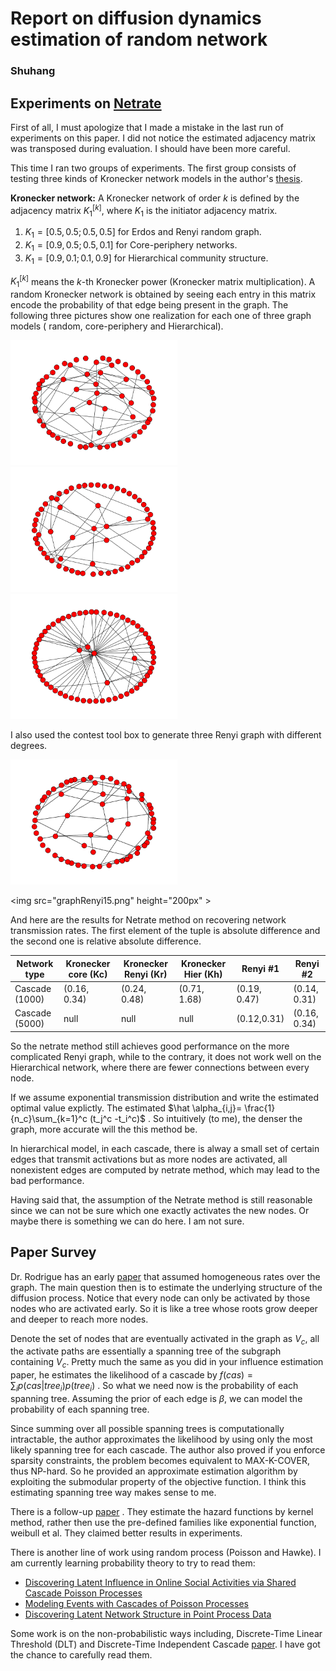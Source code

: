 # Report on diffusion dynamics estimation of random network

### Shuhang

## Experiments on [Netrate](https://people.mpi-sws.org/~manuelgr/pubs/netrate-icml11.pdf)

First of all, I must apologize that I made a mistake in the last run of experiments on this paper. I did not notice the estimated adjacency matrix was transposed during evaluation. I should have been more careful.

This time I ran two groups of experiments. The first group consists of testing three kinds of Kronecker network models in the author's [thesis](https://people.mpi-sws.org/~manuelgr/pubs/thesis-manuelgr-final.pdf).

**Kronecker network:** A Kronecker network of order $k$ is defined by the adjacency matrix $K_1^{[k]}$, where $K_1$ is the initiator adjacency matrix.

1. $K_1=[0.5,0.5;0.5,0.5]$ for Erdos and Renyi random graph.
2. $K_1=[0.9,0.5;0.5,0.1]$ for Core-periphery networks.
3. $K_1=[0.9,0.1;0.1,0.9]$ for Hierarchical community structure. 

$K_1^{[k]}$ means the $k$-th Kronecker power (Kronecker matrix multiplication). A random Kronecker network is obtained by seeing each entry in this matrix encode the probability of that edge being present in the graph. The following three pictures show one realization for each one of three graph models ( random, core-periphery and Hierarchical).

<img src="graphKr.png" height="200px" />

<img src="graphKc.png" height="200px" />

<img src="graphKh.png" height="200px" />

I also used the contest tool box to generate three Renyi graph with different degrees.

<img src="graphRenyi1.png" height="200px" />

<img src="graphRenyi15.png" height="200px" \>

And here are the results for Netrate method on recovering network transmission rates. The first element of the tuple is absolute difference and the second one is relative absolute difference.

| Network type   | Kronecker core (Kc) | Kronecker Renyi (Kr) | Kronecker Hier (Kh) | Renyi #1     | Renyi #2     |
| -------------- | ------------------- | -------------------- | ------------------- | ------------ | ------------ |
| Cascade (1000) | (0.16, 0.34)        | (0.24, 0.48)         | (0.71, 1.68)        | (0.19, 0.47) | (0.14, 0.31) |
| Cascade (5000) | null                | null                 | null                | (0.12,0.31)  | (0.16, 0.34) |

So the netrate method still achieves good performance on the more complicated Renyi graph, while to the contrary, it does not work well on the Hierarchical network, where there are fewer connections between every node.

If we assume exponential transmission distribution and write the estimated optimal value explictly. The estimated $\hat \alpha_{i,j}= \frac{1}{n_c}\sum_{k=1}^c (t_j^c -t_i^c)$ . So intuitively (to me), the denser the graph, more accurate will the this method be. 

In hierarchical model, in each cascade, there is alway a small set of certain edges that transmit activations but as more nodes are activated, all nonexistent edges are computed by netrate method, which may lead to the bad performance.

Having said that, the assumption of the Netrate method is still reasonable since we can not be sure which one exactly activates the new nodes. Or maybe there is something we can do here. I am not sure.



## Paper Survey

Dr. Rodrigue has an early [paper](https://people.mpi-sws.org/~manuelgr/pubs/network-inference-multitree-icml12.pdf) that assumed homogeneous rates over the graph. The main question then is to estimate the underlying structure of the diffusion process. Notice that every node can only be activated by those nodes who are activated early. So it is like a tree whose roots grow deeper and deeper to reach more nodes.

Denote the set of nodes that are eventually activated in the graph as $V_c$, all the activate paths are essentially a spanning tree of the subgraph containing $V_c$. Pretty much the same as you did in your influence estimation paper, he estimates the likelihood of a cascade by $f(cas)=\sum_i  p(cas|tree_i)p(tree_i)$ . So what we need now is the probability of each spanning tree. Assuming the prior of each edge is $\beta$, we can model the probability of each spanning tree. 

Since summing over all possible spanning trees is computationally intractable, the author approximates the likelihood by using only the most likely spanning tree for each cascade. The author also proved if you enforce sparsity constraints, the problem becomes equivalent to MAX-K-COVER, thus NP-hard. So he provided an approximate estimation algorithm by exploiting the submodular property of the objective function. I think this estimating spanning tree way makes sense to me.

There is a follow-up [paper](https://papers.nips.cc/paper/4582-learning-networks-of-heterogeneous-influence.pdf) . They estimate the hazard functions by kernel method, rather then use the pre-defined families like exponential function, weibull et al. They claimed better results in experiments.

There is another line of work using random process (Poisson and Hawke). I am currently learning probability theory to try to read them:

* [Discovering Latent Influence in Online Social Activities via Shared Cascade Poisson Processes](http://www.kecl.ntt.co.jp/as/members/iwata/kdd2013.pdf)
* [Modeling Events with Cascades of Poisson Processes](https://arxiv.org/abs/1203.3516)
* [Discovering Latent Network Structure in Point Process Data](http://jmlr.org/proceedings/papers/v32/linderman14.pdf)

Some work is on the non-probabilistic ways including,  Discrete-Time Linear Threshold (DLT) and Discrete-Time Independent Cascade [paper](https://papers.nips.cc/paper/6181-learning-influence-functions-from-incomplete-observations.pdf). I have got the chance to carefully read them.


​			
​		
​	